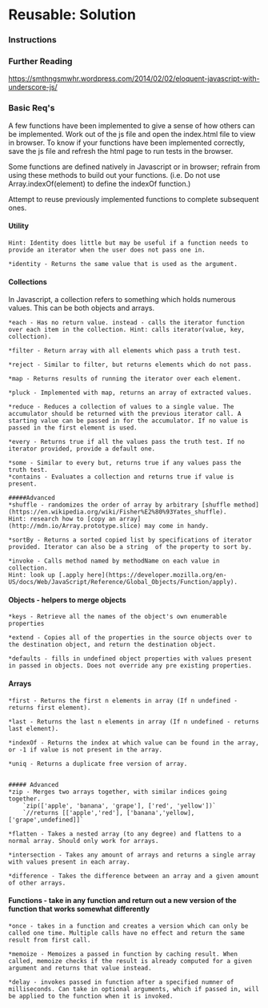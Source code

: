# Reusable: Solution
### Instructions

### Further Reading
https://smthngsmwhr.wordpress.com/2014/02/02/eloquent-javascript-with-underscore-js/

### Basic Req's

A few functions have been implemented to give a sense of how others can be implemented. Work out of the js file and open the index.html file to view in browser. To know if your functions have been implemented correctly, save the js file and refresh the html page to run tests in the browser.

Some functions are defined natively in Javascript or in browser; refrain from using these methods to build out your functions. (i.e. Do not use Array.indexOf(element) to define the indexOf function.)

Attempt to reuse previously implemented functions to complete subsequent ones.

#### Utility
	Hint: Identity does little but may be useful if a function needs to provide an iterator when the user does not pass one in.

	*identity - Returns the same value that is used as the argument.

#### Collections

In Javascript, a collection refers to something which holds numerous values. This can be both objects and arrays.

	*each - Has no return value. instead - calls the iterator function over each item in the collection. Hint: calls iterator(value, key, collection).

	*filter - Return array with all elements which pass a truth test.

	*reject - Similar to filter, but returns elements which do not pass.

	*map - Returns results of running the iterator over each element.

	*pluck - Implemented with map, returns an array of extracted values.

	*reduce - Reduces a collection of values to a single value. The accumulator should be returned with the previous iterator call. A starting value can be passed in for the accumulator. If no value is passed in the first element is used.

	*every - Returns true if all the values pass the truth test. If no iterator provided, provide a default one.

	*some - Similar to every but, returns true if any values pass the truth test.
	*contains - Evaluates a collection and returns true if value is present.

	#####Advanced
	*shuffle - randomizes the order of array by arbitrary [shuffle method](https://en.wikipedia.org/wiki/Fisher%E2%80%93Yates_shuffle).
	Hint: research how to [copy an array](http://mdn.io/Array.prototype.slice) may come in handy.

	*sortBy - Returns a sorted copied list by specifications of iterator provided. Iterator can also be a string  of the property to sort by.

	*invoke - Calls method named by methodName on each value in collection.
	Hint: look up [.apply here](https://developer.mozilla.org/en-US/docs/Web/JavaScript/Reference/Global_Objects/Function/apply).


#### Objects - helpers to merge objects
	*keys - Retrieve all the names of the object's own enumerable properties

	*extend - Copies all of the properties in the source objects over to the destination object, and return the destination object.

	*defaults - fills in undefined object properties with values present in passed in objects. Does not override any pre existing properties.


#### Arrays
	*first - Returns the first n elements in array (If n undefined - returns first element).

	*last - Returns the last n elements in array (If n undefined - returns last element).

	*indexOf - Returns the index at which value can be found in the array, or -1 if value is not present in the array.

	*uniq - Returns a duplicate free version of array.


	##### Advanced
	*zip - Merges two arrays together, with similar indices going together.
		`zip(['apple', 'banana', 'grape'], ['red', 'yellow'])`
		`//returns [['apple','red'], ['banana','yellow], ['grape',undefined]]`

	*flatten - Takes a nested array (to any degree) and flattens to a normal array. Should only work for arrays.

	*intersection - Takes any amount of arrays and returns a single array with values present in each array.

	*difference - Takes the difference between an array and a given amount of other arrays.



#### Functions -  take in any function and return out a new version of the function that works somewhat differently

	*once - takes in a function and creates a version which can only be called one time. Multiple calls have no effect and return the same result from first call.

	*memoize - Memoizes a passed in function by caching result. When called, memoize checks if the result is already computed for a given argument and returns that value instead.

	*delay - invokes passed in function after a specified numner of milliseconds. Can take in optional arguments, which if passed in, will be applied to the function when it is invoked.

